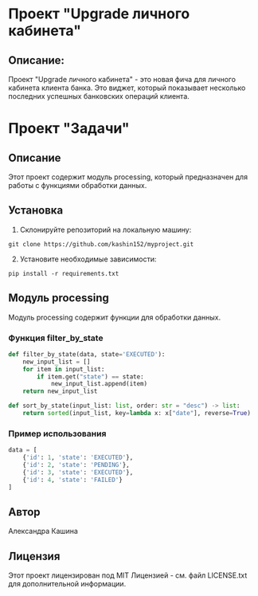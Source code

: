 # Проект "Upgrade личного кабинета"

## Описание:

Проект "Upgrade личного кабинета" - это новая фича для личного кабинета клиента банка. Это виджет, который показывает несколько последних успешных банковских операций клиента.

# Проект "Задачи"

## Описание
Этот проект содержит модуль processing, который предназначен для работы с функциями обработки данных.

## Установка
1. Склонируйте репозиторий на локальную машину:
```
git clone https://github.com/kashin152/myproject.git
```
2. Установите необходимые зависимости:
```
pip install -r requirements.txt
```

## Модуль processing
Модуль processing содержит функции для обработки данных.

### Функция filter_by_state
```python
def filter_by_state(data, state='EXECUTED'):
    new_input_list = []
    for item in input_list:
        if item.get("state") == state:
            new_input_list.append(item)
    return new_input_list

def sort_by_state(input_list: list, order: str = "desc") -> list:
    return sorted(input_list, key=lambda x: x["date"], reverse=True)

```

### Пример использования
```python
data = [
    {'id': 1, 'state': 'EXECUTED'},
    {'id': 2, 'state': 'PENDING'},
    {'id': 3, 'state': 'EXECUTED'},
    {'id': 4, 'state': 'FAILED'}
]
```

## Автор
Александра Кашина

## Лицензия
Этот проект лицензирован под MIT Лицензией - см. файл LICENSE.txt для дополнительной информации.